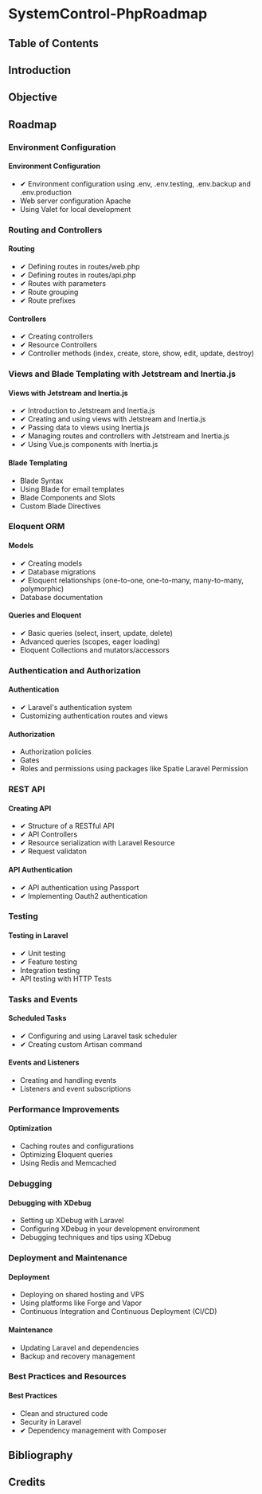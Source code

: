 # SystemControl-PhpRoadmap
## Table of Contents

## Introduction


## Objective



## Roadmap
### Environment Configuration
#### Environment Configuration
- ✔ Environment configuration using .env, .env.testing, .env.backup and .env.production
- Web server configuration Apache
- Using Valet for local development

### Routing and Controllers

#### Routing
- ✔ Defining routes in routes/web.php
- ✔ Defining routes in routes/api.php
- ✔ Routes with parameters
- ✔ Route grouping 
- ✔ Route prefixes

#### Controllers
- ✔ Creating controllers
- ✔ Resource Controllers
- ✔ Controller methods (index, create, store, show, edit, update, destroy)

### Views and Blade Templating with Jetstream and Inertia.js
#### Views with Jetstream and Inertia.js
- ✔ Introduction to Jetstream and Inertia.js
- ✔ Creating and using views with Jetstream and Inertia.js
- ✔ Passing data to views using Inertia.js
- ✔ Managing routes and controllers with Jetstream and Inertia.js
- ✔ Using Vue.js components with Inertia.js

#### Blade Templating
- Blade Syntax
- Using Blade for email templates
- Blade Components and Slots
- Custom Blade Directives

### Eloquent ORM

#### Models
- ✔ Creating models
- ✔ Database migrations
- ✔ Eloquent relationships (one-to-one, one-to-many, many-to-many, polymorphic)
- Database documentation

#### Queries and Eloquent
- ✔ Basic queries (select, insert, update, delete)
- Advanced queries (scopes, eager loading)
- Eloquent Collections and mutators/accessors

### Authentication and Authorization

#### Authentication
- ✔ Laravel's authentication system
- Customizing authentication routes and views

#### Authorization
- Authorization policies
- Gates
- Roles and permissions using packages like Spatie Laravel Permission

### REST API

#### Creating API
- ✔ Structure of a RESTful API
- ✔ API Controllers
- ✔ Resource serialization with Laravel Resource
- ✔ Request validaton

#### API Authentication
- ✔ API authentication using Passport
- ✔ Implementing Oauth2 authentication

### Testing

#### Testing in Laravel
- ✔ Unit testing
- ✔ Feature testing
- Integration testing
- API testing with HTTP Tests

### Tasks and Events

#### Scheduled Tasks
- ✔ Configuring and using Laravel task scheduler
- ✔ Creating custom Artisan command

#### Events and Listeners
- Creating and handling events
- Listeners and event subscriptions

### Performance Improvements
#### Optimization
- Caching routes and configurations
- Optimizing Eloquent queries
- Using Redis and Memcached

### Debugging
#### Debugging with XDebug
- Setting up XDebug with Laravel
- Configuring XDebug in your development environment
- Debugging techniques and tips using XDebug

### Deployment and Maintenance
#### Deployment
- Deploying on shared hosting and VPS
- Using platforms like Forge and Vapor
- Continuous Integration and Continuous Deployment (CI/CD)

#### Maintenance
- Updating Laravel and dependencies
- Backup and recovery management

### Best Practices and Resources

#### Best Practices
- Clean and structured code
- Security in Laravel
- ✔ Dependency management with Composer


## Bibliography


## Credits

